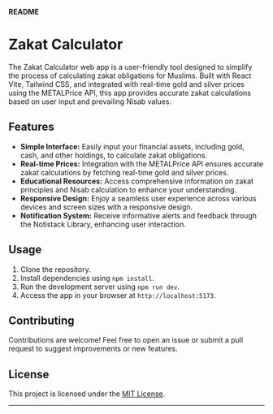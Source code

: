 **README**

# Zakat Calculator

The Zakat Calculator web app is a user-friendly tool designed to simplify the process of calculating zakat obligations for Muslims. Built with React Vite, Tailwind CSS, and integrated with real-time gold and silver prices using the METALPrice API, this app provides accurate zakat calculations based on user input and prevailing Nisab values.

## Features

- **Simple Interface:** Easily input your financial assets, including gold, cash, and other holdings, to calculate zakat obligations.
- **Real-time Prices:** Integration with the METALPrice API ensures accurate zakat calculations by fetching real-time gold and silver prices.
- **Educational Resources:** Access comprehensive information on zakat principles and Nisab calculation to enhance your understanding.
- **Responsive Design:** Enjoy a seamless user experience across various devices and screen sizes with a responsive design.
- **Notification System:** Receive informative alerts and feedback through the Notistack Library, enhancing user interaction.

## Usage

1. Clone the repository.
2. Install dependencies using `npm install`.
3. Run the development server using `npm run dev`.
4. Access the app in your browser at `http://localhost:5173`.

## Contributing

Contributions are welcome! Feel free to open an issue or submit a pull request to suggest improvements or new features.

## License

This project is licensed under the [MIT License](LICENSE).

---
